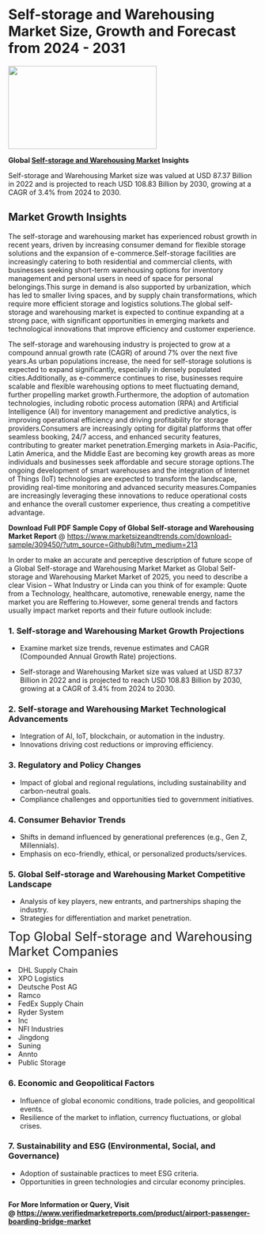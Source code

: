 <H1>Self-storage and Warehousing Market Size, Growth and Forecast from 2024 - 2031</H1><img class="aligncenter size-medium wp-image-584254" src="https://thirdeyenews.in/wp-content/uploads/2024/09/Global-Market-Research-300x168.jpeg" alt="" width="300" height="168" /><p><strong>Global&nbsp;<a href="https://www.marketsizeandtrends.com/download-sample/309450/?utm_source=Github8j?utm_medium=213">Self-storage and Warehousing Market</a> Insights</strong></p><p>Self-storage and Warehousing Market size was valued at USD 87.37 Billion in 2022 and is projected to reach USD 108.83 Billion by 2030, growing at a CAGR of 3.4% from 2024 to 2030.</p><p><h2>Market Growth Insights</h2> <p>The self-storage and warehousing market has experienced robust growth in recent years, driven by increasing consumer demand for flexible storage solutions and the expansion of e-commerce.Self-storage facilities are increasingly catering to both residential and commercial clients, with businesses seeking short-term warehousing options for inventory management and personal users in need of space for personal belongings.This surge in demand is also supported by urbanization, which has led to smaller living spaces, and by supply chain transformations, which require more efficient storage and logistics solutions.The global self-storage and warehousing market is expected to continue expanding at a strong pace, with significant opportunities in emerging markets and technological innovations that improve efficiency and customer experience.</p> <p>The self-storage and warehousing industry is projected to grow at a compound annual growth rate (CAGR) of around 7% over the next five years.As urban populations increase, the need for self-storage solutions is expected to expand significantly, especially in densely populated cities.Additionally, as e-commerce continues to rise, businesses require scalable and flexible warehousing options to meet fluctuating demand, further propelling market growth.Furthermore, the adoption of automation technologies, including robotic process automation (RPA) and Artificial Intelligence (AI) for inventory management and predictive analytics, is improving operational efficiency and driving profitability for storage providers.Consumers are increasingly opting for digital platforms that offer seamless booking, 24/7 access, and enhanced security features, contributing to greater market penetration.Emerging markets in Asia-Pacific, Latin America, and the Middle East are becoming key growth areas as more individuals and businesses seek affordable and secure storage options.The ongoing development of smart warehouses and the integration of Internet of Things (IoT) technologies are expected to transform the landscape, providing real-time monitoring and advanced security measures.Companies are increasingly leveraging these innovations to reduce operational costs and enhance the overall customer experience, thus creating a competitive advantage.</p><p><span class=""><strong>Download Full PDF Sample Copy of Global Self-storage and Warehousing Market Report</strong> @ <a href="https://www.marketsizeandtrends.com/download-sample/309450/?utm_source=Github8j?utm_medium=213" target="_blank">https://www.marketsizeandtrends.com/download-sample/309450/?utm_source=Github8j?utm_medium=213</a></span></p><p>In order to make an accurate and perceptive description of future scope of a Global&nbsp;Self-storage and Warehousing Market Market as Global&nbsp;Self-storage and Warehousing Market Market of 2025, you need to describe a clear Vision &ndash; What Industry or Linda can you think of for example: Quote from a Technology, healthcare, automotive, renewable energy, name the market you are Reffering to.However, some general trends and factors usually impact market reports and their future outlook include:</p><h3>1.&nbsp;<strong>Self-storage and Warehousing Market Growth Projections</strong></h3><ul><li>Examine market size trends, revenue estimates and CAGR (Compounded Annual Growth Rate) projections.</li><li><p>Self-storage and Warehousing Market size was valued at USD 87.37 Billion in 2022 and is projected to reach USD 108.83 Billion by 2030, growing at a CAGR of 3.4% from 2024 to 2030.</p></li></ul><h3>2.&nbsp;<strong>Self-storage and Warehousing Market Technological Advancements</strong></h3><ul><li>Integration of AI, IoT, blockchain, or automation in the industry.</li><li>Innovations driving cost reductions or improving efficiency.</li></ul><h3>3.&nbsp;<strong>Regulatory and Policy Changes</strong></h3><ul><li>Impact of global and regional regulations, including sustainability and carbon-neutral goals.</li><li>Compliance challenges and opportunities tied to government initiatives.</li></ul><h3>4.&nbsp;<strong>Consumer Behavior Trends</strong></h3><ul><li>Shifts in demand influenced by generational preferences (e.g., Gen Z, Millennials).</li><li>Emphasis on eco-friendly, ethical, or personalized products/services.</li></ul><h3>5.&nbsp;<strong>Global Self-storage and Warehousing Market Competitive Landscape</strong></h3><ul><li>Analysis of key players, new entrants, and partnerships shaping the industry.</li><li>Strategies for differentiation and market penetration.</li></ul><p data-pm-slice="1 1 []"><span style="color: inherit; font-family: inherit; font-size: 25px;">Top Global Self-storage and Warehousing Market Companies</span></p><div class="" data-test-id=""><p><li>DHL Supply Chain</li><li> XPO Logistics</li><li> Deutsche Post AG</li><li> Ramco</li><li> FedEx Supply Chain</li><li> Ryder System</li><li> Inc</li><li> NFI Industries</li><li> Jingdong</li><li> Suning</li><li> Annto</li><li> Public Storage</li></p></div><h3>6.&nbsp;<strong>Economic and Geopolitical Factors</strong></h3><ul><li>Influence of global economic conditions, trade policies, and geopolitical events.</li><li>Resilience of the market to inflation, currency fluctuations, or global crises.</li></ul><h3>7.&nbsp;<strong>Sustainability and ESG (Environmental, Social, and Governance)</strong></h3><ul><li>Adoption of sustainable practices to meet ESG criteria.</li><li>Opportunities in green technologies and circular economy principles.</li></ul><h2><strong style="font-size: 14px;">For More Information or Query, Visit @&nbsp;</strong><a style="background-color: #ffffff; font-size: 14px;" href="https://www.marketsizeandtrends.com/report/self-storage-and-warehousing-market/" target="_blank">https://www.verifiedmarketreports.com/product/airport-passenger-boarding-bridge-market</a></h2>